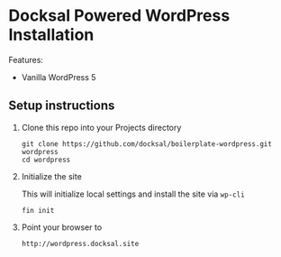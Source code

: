 # Docksal Powered WordPress Installation

Features:

- Vanilla WordPress 5

## Setup instructions

1. Clone this repo into your Projects directory

    ```
    git clone https://github.com/docksal/boilerplate-wordpress.git wordpress
    cd wordpress
    ```

1. Initialize the site

    This will initialize local settings and install the site via `wp-cli`

    ```
    fin init
    ```

1. Point your browser to

    ```
    http://wordpress.docksal.site
    ```
